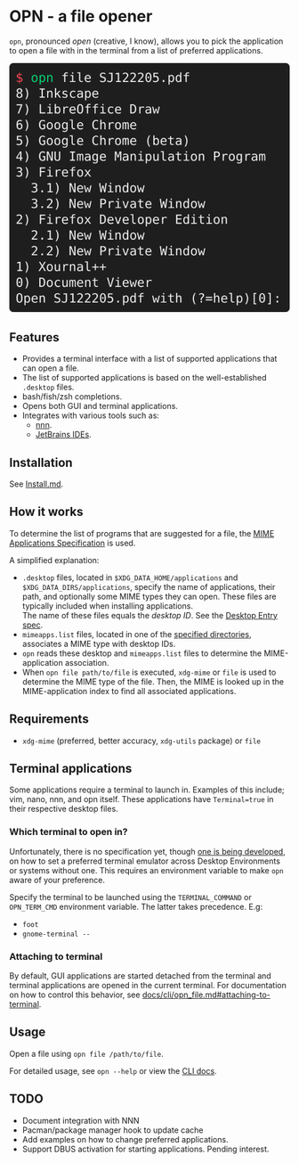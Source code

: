 # OPN - a file opener

`opn`, pronounced _open_ (creative, I know), allows you to pick the application to open a file with
in the terminal from a list of preferred applications.

![Example of opening a PDF file with opn](.github/example_open_pdf.svg)

## Features
- Provides a terminal interface with a list of supported applications that can open a file.
- The list of supported applications is based on the well-established `.desktop` files.
- bash/fish/zsh completions.
- Opens both GUI and terminal applications.
- Integrates with various tools such as:
  - [nnn](./integrations/README.md#nnn).
  - [JetBrains IDEs](./integrations/README.md#jetbrains-ides).

## Installation
See [Install.md](Install.md).

## How it works
To determine the list of programs that are suggested for a file, the 
[MIME Applications Specification](https://specifications.freedesktop.org/mime-apps-spec/1.0.1/)
is used.

A simplified explanation:
- `.desktop` files, located in `$XDG_DATA_HOME/applications` and `$XDG_DATA_DIRS/applications`,
  specify the name of applications, their path, and optionally some MIME types they can open.
  These files are typically included when installing applications.  
  The name of these files equals the _desktop ID_.
  See the [Desktop Entry spec](https://specifications.freedesktop.org/desktop-entry-spec/1.5/index.html#).
- `mimeapps.list` files, located in one of the [specified directories](https://specifications.freedesktop.org/mime-apps-spec/1.0.1/file.html),
  associates a MIME type with desktop IDs.
- `opn` reads these desktop and `mimeapps.list` files to determine the MIME-application association.
- When `opn file path/to/file` is executed, `xdg-mime` or `file` is used to determine the MIME type
  of the file. Then, the MIME is looked up in the MIME-application index to find all associated
  applications.

## Requirements
- `xdg-mime` (preferred, better accuracy, `xdg-utils` package) or `file`

## Terminal applications
Some applications require a terminal to launch in. Examples of this include; vim, nano, nnn, and opn
itself. These applications have `Terminal=true` in their respective desktop files.

### Which terminal to open in?
Unfortunately, there is no specification yet, though
[one is being developed](https://gitlab.freedesktop.org/terminal-wg/specifications/-/merge_requests/3),
on how to set a preferred terminal emulator across Desktop Environments or systems without one.
This requires an environment variable to make `opn` aware of your preference.

Specify the terminal to be launched using the `TERMINAL_COMMAND` or `OPN_TERM_CMD` environment
variable. The latter takes precedence. E.g:
- `foot`
- `gnome-terminal --`

### Attaching to terminal
By default, GUI applications are started detached from the terminal and terminal applications are
opened in the current terminal. For documentation on how to control this behavior, see
[docs/cli/opn_file.md#attaching-to-terminal](./docs/cli/opn_file.md#attaching-to-terminal).

## Usage
Open a file using `opn file /path/to/file`.

For detailed usage, see `opn --help` or view the [CLI docs](./docs/cli/opn.md).

## TODO
- Document integration with NNN
- Pacman/package manager hook to update cache
- Add examples on how to change preferred applications.
- Support DBUS activation for starting applications. Pending interest.
